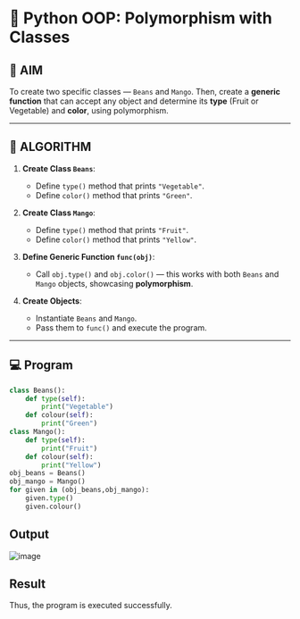 # 🐍 Python OOP: Polymorphism with Classes

## 🎯 AIM

To create two specific classes — `Beans` and `Mango`. Then, create a **generic function** that can accept any object and determine its **type** (Fruit or Vegetable) and **color**, using polymorphism.

---

## 🧠 ALGORITHM

1. **Create Class `Beans`**:
   - Define `type()` method that prints `"Vegetable"`.
   - Define `color()` method that prints `"Green"`.

2. **Create Class `Mango`**:
   - Define `type()` method that prints `"Fruit"`.
   - Define `color()` method that prints `"Yellow"`.

3. **Define Generic Function `func(obj)`**:
   - Call `obj.type()` and `obj.color()` — this works with both `Beans` and `Mango` objects, showcasing **polymorphism**.

4. **Create Objects**:
   - Instantiate `Beans` and `Mango`.
   - Pass them to `func()` and execute the program.

---

## 💻 Program

```python
class Beans(): 
    def type(self):
        print("Vegetable")
    def colour(self):
        print("Green")
class Mango(): 
    def type(self):
        print("Fruit")
    def colour(self):
        print("Yellow")
obj_beans = Beans() 
obj_mango = Mango() 
for given in (obj_beans,obj_mango):
    given.type()
    given.colour()
```

## Output

![image](https://github.com/user-attachments/assets/51d224dc-13d1-44de-a50c-539a26b082a5)


## Result

Thus, the program is executed successfully.
